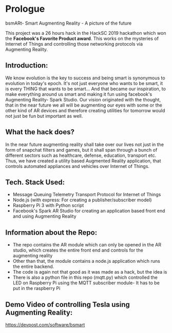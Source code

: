 # Prologue
bsmARt- Smart Augmenting Reality - A picture of the future

This project was a 26 hours hack in the HackSC 2019 hackathon which won the **Facebook's Favorite Product award**.
This works on the mysteries of Internet of Things and controlling those networking protocols via Augmenting Reality.


## Introduction:
We know evolution is the key to success and being smart is synonymous to evolution in today's epoch. It's not just everyone who wants to be smart, it is every THING that wants to be smart... And that became our inspiration, to make everything around us smart and making it fun using facebook's Augmenting Reality- Spark Studio. Our vision originated with the thought, that in the near future we all will be augmenting our eyes with some or the other kind of AR devices and therefore creating utilities for tomorrow would not just be fun but important as well.


## What the hack does?
In the near future augmenting reality shall take over our lives not just in the form of snapchat filters and games, but it shall span through a bunch of different sectors such as healthcare, defense, education, transport etc. Thus, we have created a utility based Augmented Reality application, that controls automated appliances and vehicles over Internet of Things.


## Tech. Stack Used:
- Message Queuing Telemetry Transport Protocol for Internet of Things
- Node.js (with express: For creating a publisher/subscriber model)
- Raspberry Pi 3 with Python script
- Facebook's Spark AR Studio for creating an application based front end and using Augmenting Reality

## Information about the Repo:
- The repo contains the AR module which can only be opened in the AR studio, which creates the entire front end and controls for the augmenting reality
- Other than that, the module contains a node.js application which runs the entire backend.
- The code is again not that good as it was made as a hack, but the idea is
- There is also a python file in this repo (mqtt.py) which controlled the LED on Raspberry Pi using the MQTT subscriber module- It has to be put in the raspberry Pi

## Demo Video of controlling Tesla using Augmenting Reality:
https://devpost.com/software/bsmart
